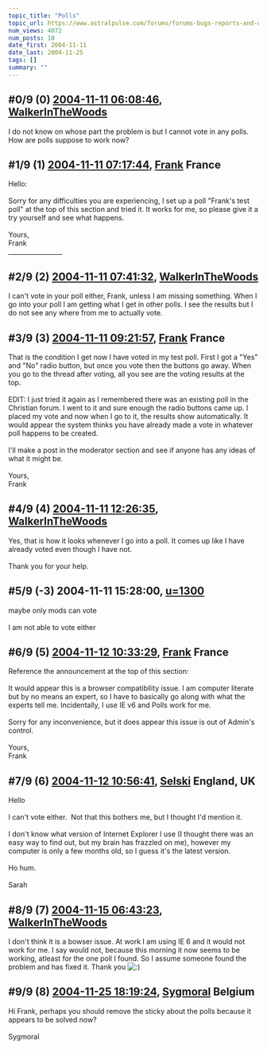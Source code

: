 ```yaml
---
topic_title: "Polls"
topic_url: https://www.astralpulse.com/forums/forums-bugs-reports-and-questions/polls
num_views: 4072
num_posts: 10
date_first: 2004-11-11
date_last: 2004-11-25
tags: []
summary: ""
---
```


## \#0/9 (0) [2004-11-11 06:08:46](https://www.astralpulse.com/forums/index.php?msg=133235), [WalkerInTheWoods](https://www.astralpulse.com/forums/profile/?u=404)  ##
<section>
I do not know on whose part the problem is but I cannot vote in any polls. How are polls suppose to work now?
</section>

## \#1/9 (1) [2004-11-11 07:17:44](https://www.astralpulse.com/forums/index.php?msg=133248), [Frank](https://www.astralpulse.com/forums/profile/?u=359) France ##
<section>
Hello:
<br>
<br>
Sorry for any difficulties you are experiencing, I set up a poll "Frank's test poll" at the top of this section and tried it. It works for me, so please give it a try yourself and see what happens.
<br>
<br>
Yours,
<br>
Frank
<br>
_________________
</section>

## \#2/9 (2) [2004-11-11 07:41:32](https://www.astralpulse.com/forums/index.php?msg=133251), [WalkerInTheWoods](https://www.astralpulse.com/forums/profile/?u=404)  ##
<section>
I can't vote in your poll either, Frank, unless I am missing something. When I go into your poll I am getting what I get in other polls. I see the results but I do not see any where from me to actually vote.
</section>

## \#3/9 (3) [2004-11-11 09:21:57](https://www.astralpulse.com/forums/index.php?msg=133260), [Frank](https://www.astralpulse.com/forums/profile/?u=359) France ##
<section>
That is the condition I get now I have voted in my test poll. First I got a "Yes" and "No" radio button, but once you vote then the buttons go away. When you go to the thread after voting, all you see are the voting results at the top.
<br>
<br>
EDIT: I just tried it again as I remembered there was an existing poll in the Christian forum. I went to it and sure enough the radio buttons came up. I placed my vote and now when I go to it, the results show automatically. It would appear the system thinks you have already made a vote in whatever poll happens to be created.
<br>
<br>
I'll make a post in the moderator section and see if anyone has any ideas of what it might be.
<br>
<br>
Yours,
<br>
Frank
</section>

## \#4/9 (4) [2004-11-11 12:26:35](https://www.astralpulse.com/forums/index.php?msg=133286), [WalkerInTheWoods](https://www.astralpulse.com/forums/profile/?u=404)  ##
<section>
Yes, that is how it looks whenever I go into a poll. It comes up like I have already voted even though I have not.
<br>
<br>
Thank you for your help.
</section>

## \#5/9 (-3) 2004-11-11 15:28:00, [u=1300](https://www.astralpulse.com/forums/profile/?u=1300)  ##
<section>
maybe only mods can vote
<br>
<br>
I am not able to vote either
</section>

## \#6/9 (5) [2004-11-12 10:33:29](https://www.astralpulse.com/forums/index.php?msg=133444), [Frank](https://www.astralpulse.com/forums/profile/?u=359) France ##
<section>
Reference the announcement at the top of this section:
<br>
<br>
It would appear this is a browser compatibility issue. I am computer literate but by no means an expert, so I have to basically go along with what the experts tell me. Incidentally, I use IE v6 and Polls work for me.
<br>
<br>
Sorry for any inconvenience, but it does appear this issue is out of Admin's control.
<br>
<br>
Yours,
<br>
Frank
</section>

## \#7/9 (6) [2004-11-12 10:56:41](https://www.astralpulse.com/forums/index.php?msg=133446), [Selski](https://www.astralpulse.com/forums/profile/?u=6012) England, UK ##
<section>
Hello
<br>
<br>
I can't vote either.  Not that this bothers me, but I thought I'd mention it.
<br>
<br>
I don't know what version of Internet Explorer I use (I thought there was an easy way to find out, but my brain has frazzled on me), however my computer is only a few months old, so I guess it's the latest version.
<br>
<br>
Ho hum.
<br>
<br>
Sarah
</section>

## \#8/9 (7) [2004-11-15 06:43:23](https://www.astralpulse.com/forums/index.php?msg=133755), [WalkerInTheWoods](https://www.astralpulse.com/forums/profile/?u=404)  ##
<section>
I don't think it is a bowser issue. At work I am using IE 6 and it would not work for me. I say would not, because this morning it now seems to be working, atleast for the one poll I found. So I assume someone found the problem and has fixed it. Thank you
<img alt=":)" class="smiley" src="https://www.astralpulse.com/forums/Smileys/fugue/smiley.png" title="Smiley"/>
</section>

## \#9/9 (8) [2004-11-25 18:19:24](https://www.astralpulse.com/forums/index.php?msg=134859), [Sygmoral](https://www.astralpulse.com/forums/profile/?u=5857) Belgium ##
<section>
Hi Frank, perhaps you should remove the sticky about the polls because it appears to be solved now?
<br>
<br>
Sygmoral
</section>